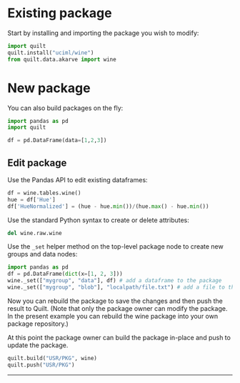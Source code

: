 # Existing package
Start by installing and importing the package you wish to modify:
``` python
import quilt
quilt.install("uciml/wine")
from quilt.data.akarve import wine
```

# New package
You can also build packages on the fly:
```python
import pandas as pd
import quilt

df = pd.DataFrame(data=[1,2,3])
```

## Edit package

Use the Pandas API to edit existing dataframes:
``` python
df = wine.tables.wine()
hue = df['Hue']
df['HueNormalized'] = (hue - hue.min())/(hue.max() - hue.min())
```

Use the standard Python syntax to create or delete attributes:
``` python
del wine.raw.wine
```

Use the `_set` helper method on the top-level package node to create new groups and data nodes:
``` python
import pandas as pd
df = pd.DataFrame(dict(x=[1, 2, 3]))
wine._set(["mygroup", "data"], df) # add a dataframe to the package
wine._set(["mygroup", "blob"], "localpath/file.txt") # add a file to the package
```

Now you can rebuild the package to save the changes and then push the result to Quilt. (Note that only the package owner can modify the package. In the present example you can rebuild the wine package into your own package repository.)

At this point the package owner can build the package in-place and push to update the package.
```python
quilt.build("USR/PKG", wine)
quilt.push("USR/PKG")
```

***
